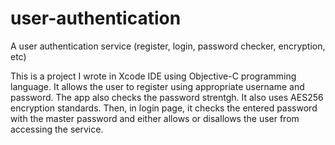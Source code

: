 # user-authentication
A user authentication service (register, login, password checker, encryption, etc)

This is a project I wrote in Xcode IDE using Objective-C programming language.
It allows the user to register using appropriate username and password. 
The app also checks the password strentgh. It also uses AES256 encryption standards. 
Then, in login page, it checks the entered password with the master password and either allows or disallows the user from accessing the service.
